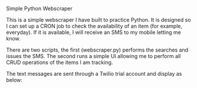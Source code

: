 Simple Python Webscraper

This is a simple webscraper I have built to practice Python. It is designed so I can set up a CRON job to check the availability of an item (for example, everyday).
If it is available, I will receive an SMS to my mobile letting me know.

There are two scripts, the first (webscraper.py) performs the searches and issues the SMS. The second runs a simple UI allowing me to perform all CRUD operations of the items I am tracking.

The text messages are sent through a Twilio trial account and display as below:
